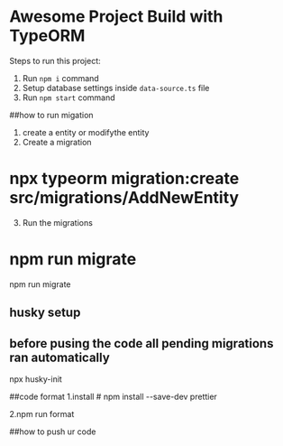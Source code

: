 # Awesome Project Build with TypeORM

Steps to run this project:

1. Run `npm i` command
2. Setup database settings inside `data-source.ts` file
3. Run `npm start` command

##how to run migation

1. create a entity or modifythe entity
2. Create a migration

# npx typeorm migration:create src/migrations/AddNewEntity

3. Run the migrations

# npm run migrate

npm run migrate

## husky setup

## before pusing the code all pending migrations ran automatically

npx husky-init

##code format
1.install # npm install --save-dev prettier

2.npm run format

##how to push ur code
